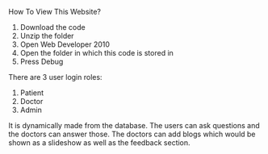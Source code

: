 How To View This Website?
1. Download the code
2. Unzip the folder
3. Open Web Developer 2010
4. Open the folder in which this code is stored in
5. Press Debug

There are 3 user login roles:
1. Patient
2. Doctor
3. Admin

It is dynamically made from the database. The users can ask questions and the doctors can answer those. The doctors can add blogs which would be shown as a slideshow as well as the feedback section.
